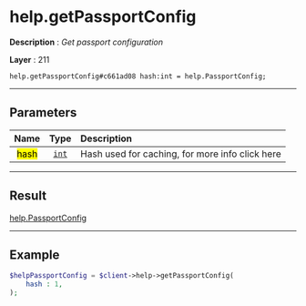 # help.getPassportConfig

**Description** : *Get passport configuration*

**Layer** : 211

```tl
help.getPassportConfig#c661ad08 hash:int = help.PassportConfig;
```

---

## Parameters

| Name | Type | Description |
| :---: | :---: | :--- |
| <mark>hash</mark> | [`int`](type/int) | Hash used for caching, for more info click here |

---

## Result

[help.PassportConfig](type/help.PassportConfig)

---

## Example

```php
$helpPassportConfig = $client->help->getPassportConfig(
	hash : 1,
);
```